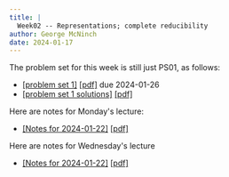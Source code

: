 ```yaml
---
title: |
  Week02 -- Representations; complete reducibility
author: George McNinch  
date: 2024-01-17
---
```


The problem set for this week is still just PS01, as follows:

- [[problem set 1]](/course-contents/PS01--rep-theory.html) [[pdf]](/course-contents/PS01--rep-theory.pdf) due 2024-01-26
- [[problem set 1 solutions]](/course-contents/PS01--rep-theory--solutions.html) [[pdf]](/course-contents/PS01--rep-theory--solutions.pdf) 



Here are notes for Monday's lecture:

- [[Notes for 2024-01-22]](/course-contents/notes-RT-2024-01-22.html) [[pdf]](/course-contents/notes-RT-2024-01-22.pdf)


Here are notes for Wednesday's lecture

- [[Notes for 2024-01-22]](/course-contents/notes-RT-2024-01-24.html) [[pdf]](/course-contents/notes-RT-2024-01-24.pdf)
